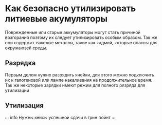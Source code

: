 # Как безопасно утилизировать литиевые акумуляторы

Поврежденные или старые аккумуляторы могут стать причиной возгорания поэтому их следует утилизировать особым образом. Так же они содержат тяжелые металлы, такие как кадмий, которые опасны для окружаюзей среды.

## Разрядка

Первым делом нужно разрядить ячейки, для этого можно подключить их к галогеновой или лампе накаливания на продолжительное время. Так же некоторые зарядки имеют режим для полного рязряда для утилизации

## Утилизация

::: info
Нужны кейсы успешной сдачи в грин пойнт
:::

